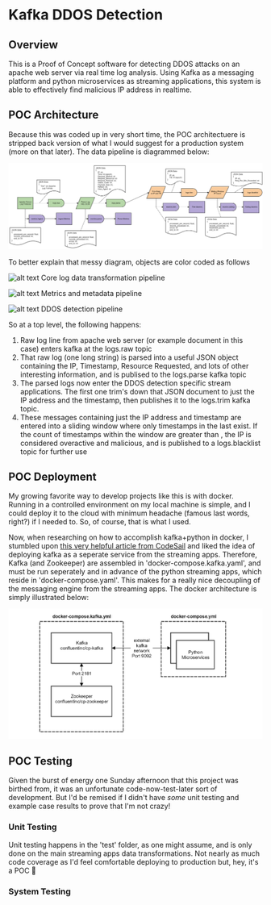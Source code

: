 # Kafka DDOS Detection
## Overview
This is a Proof of Concept software for detecting DDOS attacks on an apache web server via real time log analysis. Using Kafka as a messaging platform and python microservices as streaming applications, this system is able to effectively find malicious IP address in realtime.

## POC Architecture
Because this was coded up in very short time, the POC architectuere is stripped back version of what I would suggest for a production system (more on that later). The data pipeline is diagrammed below:

![alt text](https://raw.githubusercontent.com/schwertJake/Kafka_DDOS_Detection/master/images/poc_architecture.png "")

To better explain that messy diagram, objects are color coded as follows

![alt text](https://placehold.it/15/c3e2b6/000000?text=+) Core log data transformation pipeline

![alt text](https://placehold.it/15/bcafe5/000000?text=+) Metrics and metadata pipeline

![alt text](https://placehold.it/15/f4c79a/000000?text=+) DDOS detection pipeline

So at a top level, the following happens:

1. Raw log line from apache web server (or example document in this case) enters kafka at the logs.raw topic
2. That raw log (one long string) is parsed into a useful JSON object containing the IP, Timestamp, Resource Requested, and lots of other interesting information, and is publised to the logs.parse kafka topic
3. The parsed logs now enter the DDOS detection specific stream applications. The first one trim's down that JSON document to just the IP address and the timestamp, then publishes it to the logs.trim kafka topic.
4. These messages containing just the IP address and timestamp are entered into a sliding window where only timestamps in the last <user defined time> exist. If the count of timestamps within the window are greater than <user defined threshold>, the IP is considered overactive and malicious, and is published to a logs.blacklist topic for further use

## POC Deployment
My growing favorite way to develop projects like this is with docker. Running in a controlled environment on my local machine is simple, and I could deploy it to the cloud with minimum headache (famous last words, right?) if I needed to. So, of course, that is what I used.

Now, when researching on how to accomplish kafka+python in docker, I stumbled upon [this very helpful article from CodeSail](https://blog.florimondmanca.com/building-a-streaming-fraud-detection-system-with-kafka-and-python) and liked the idea of deploying kafka as a seperate service from the streaming apps. Therefore, Kafka (and Zookeeper) are assembled in 'docker-compose.kafka.yaml', and must be run seperately and in advance of the python streaming apps, which reside in 'docker-compose.yaml'. This makes for a really nice decoupling of the messaging engine from the streaming apps. The docker architecture is simply illustrated below:

![alt text](https://raw.githubusercontent.com/schwertJake/Kafka_DDOS_Detection/master/images/poc_docker.png "")

## POC Testing
Given the burst of energy one Sunday afternoon that this project was birthed from, it was an unfortunate code-now-test-later sort of development. But I'd be remised if I didn't have *some* unit testing and example case results to prove that I'm not crazy!

### Unit Testing
Unit testing happens in the 'test' folder, as one might assume, and is only done on the main streaming apps data transformations. Not nearly as much code coverage as I'd feel comfortable deploying to production but, hey, it's a POC :poop:

### System Testing


